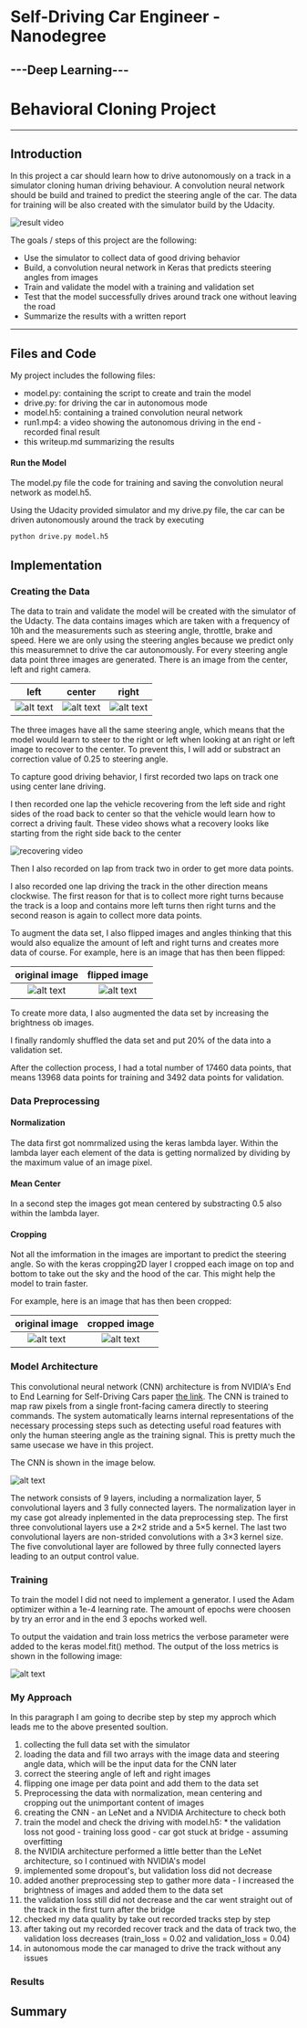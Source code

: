 # **Self-Driving Car Engineer - Nanodegree** 
## ---Deep Learning---
# Behavioral Cloning Project

---
[//]: # (Image References)

[image1]: ./writeup/left.jpg "left image"
[image2]: ./writeup/center.jpg "center image"
[image3]: ./writeup/right.jpg "right image"
[image4]: ./writeup/woflip.jpg "without flip image"
[image5]: ./writeup/wflip.jpg "with flip image"
[image6]: ./writeup/cropped.jpg "cropped image"
[image7]: ./writeup/nvidia.jpg "NVDIA Architecture"
[image8]: ./writeup/loss.jpg "Output of loss metrics"


## Introduction
In this project a car should learn how to drive autonomously on a track in a simulator cloning human driving behaviour. A convolution neural network should be build and trained to predict the steering angle of the car. The data for training will be also created with the simulator build by the Udacity.

![result video](./writeup/run1.gif) 

The goals / steps of this project are the following:
* Use the simulator to collect data of good driving behavior
* Build, a convolution neural network in Keras that predicts steering angles from images
* Train and validate the model with a training and validation set
* Test that the model successfully drives around track one without leaving the road
* Summarize the results with a written report


---
## Files and Code

My project includes the following files:
* model.py: containing the script to create and train the model
* drive.py: for driving the car in autonomous mode
* model.h5: containing a trained convolution neural network 
* run1.mp4: a video showing the autonomous driving in the end - recorded final result 
* this writeup.md summarizing the results

#### Run the Model
The model.py file the code for training and saving the convolution neural network as model.h5.

Using the Udacity provided simulator and my drive.py file, the car can be driven autonomously around the track by executing 
```sh
python drive.py model.h5
```

## Implementation

### Creating the Data
The data to train and validate the model will be created with the simulator of the Udacty. The data contains images which are taken with a frequency of 10h and the measurements such as steering angle, throttle, brake and speed. Here we are only using the steering angles because we predict only this measuremnet to drive the car autonomously. For every steering angle data point three images are generated. There is an image from the center, left and right camera.

|left|center|right|
|:--------:|:------------:|:------------:|
|![alt text][image1]| ![alt text][image2]| ![alt text][image3]|

The three images have all the same steering angle, which means that the model would learn to steer to the right or left when looking at an right or left image to recover to the center. To prevent this, I will add or substract an correction value of 0.25 to steering angle. 

To capture good driving behavior, I first recorded two laps on track one using center lane driving. 

I then recorded  one lap the vehicle recovering from the left side and right sides of the road back to center so that the vehicle would learn how to correct a driving fault. 
These video shows what a recovery looks like starting from the right side back to the center

![recovering video](./writeup/recovering.gif) 

Then I also recorded on lap from track two in order to get more data points.

I also recorded one lap driving the track in the other direction means clockwise. The first reason for that is to collect more right turns because the track is a loop and contains more left turns then right turns and the second reason is again to collect more data points.

To augment the data set, I also flipped images and angles thinking that this would also equalize the amount of left and right turns and creates more data of course. For example, here is an image that has then been flipped:

|original image|flipped image|
|:--------:|:------------:|
|![alt text][image4]| ![alt text][image5]| 


To create more data, I also augmented the data set by increasing the brightness ob images.

I finally randomly shuffled the data set and put 20% of the data into a validation set. 

After the collection process, I had a total number of 17460 data points, that means 13968 data points for training and 3492 data points for validation.


### Data Preprocessing

#### Normalization
The data first got nomrmalized using the keras lambda layer. Within the lambda layer each element of the data is getting normalized by dividing by the maximum value of an image pixel.

#### Mean Center
In a second step the images got mean centered by substracting 0.5 also within the lambda layer.

#### Cropping
Not all the imformation in the images are important to predict the steering angle. So with the keras cropping2D layer I cropped each image on top and bottom to take out the sky and the hood of the car. This might help the model to train faster.

For example, here is an image that has then been cropped:

|original image|cropped image|
|:--------:|:------------:|
|![alt text][image4]| ![alt text][image6]| 

### Model Architecture

This convolutional neural network (CNN) architecture is from NVIDIA's End to End Learning for Self-Driving Cars paper [the link](http://images.nvidia.com/content/tegra/automotive/images/2016/solutions/pdf/end-to-end-dl-using-px.pdf). The CNN is trained to map raw pixels from a single front-facing camera directly to steering commands. The system automatically learns internal representations of the necessary processing steps such as detecting useful road features with only the human steering angle as the training signal. This is pretty much the same usecase we have in this project.  

The CNN is shown in the image below.


![alt text][image7]



The network consists of 9 layers, including a normalization layer, 5 convolutional layers
and 3 fully connected layers. The normalization layer in my case got already inplemented in the data preprocessing step. 
The first three convolutional layers use a 2×2 stride and a 5×5 kernel. The last two convolutional layers are non-strided convolutions
with a 3×3 kernel size. The five convolutional layer are followed by three fully connected layers leading to an output control
value.


### Training

To train the model I did not need to implement a generator. I used the Adam optimizer within a 1e-4 learning rate. The amount of epochs were choosen by try an error and in the end 3 epochs worked well.

To output the vaidation and train loss metrics the verbose parameter were added to the keras model.fit() method. The output of the loss metrics is shown in the following image:

![alt text][image8]


### My Approach
In this paragraph I am going to decribe step by step my approch which leads me to the above presented soultion.
1. collecting the full data set with the simulator
2. loading the data and fill two arrays with the image data and steering angle data, which will be the input data for the CNN later
3. correct the steering angle of left and right images
4. flipping one image per data point and add them to the data set
5. Preprocessing the data with normalization, mean centering and cropping out the unimportant content of images
5. creating the CNN - an LeNet and a NVIDIA Architecture to check both
6. train the model and check the driving with model.h5: 
               * the validation loss  not good - training loss good - car got stuck at bridge - assuming overfitting
7. the NVIDIA architecture performed a little better than the LeNet architecture, so I continued with NVIDIA's model 
8. implemented some dropout's, but validation loss did not decrease
9. added another preprocessing step to gather more data - I increased the brightness of images and added them to the data set
10. the validation loss still did not decrease and the car went straight out of the track in the first turn after the bridge
11. checked my data quality by take out recorded tracks step by step
12. after taking out my recorded recover track and the data of track two, the validation loss decreases (train_loss = 0.02 and validation_loss = 0.04) 
13. in autonomous mode the car managed to drive the track without any issues
   
  


### Results




## Summary


